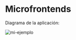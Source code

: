 # Microfrontends

Diagrama de la aplicación: 

![mi-ejemplo](https://github.com/mariaurena/tech-beer/assets/58937944/c7737884-ef05-4906-9e2b-c3557fb18c05)
